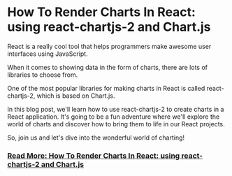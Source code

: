 # How To Render Charts In React: using react-chartjs-2 and Chart.js

React is a really cool tool that helps programmers make awesome user interfaces using JavaScript. 

When it comes to showing data in the form of charts, there are lots of libraries to choose from. 

One of the most popular libraries for making charts in React is called react-chartjs-2, which is based on Chart.js.

In this blog post, we'll learn how to use react-chartjs-2 to create charts in a React application. It's going to be a fun adventure where we'll explore the world of charts and discover how to bring them to life in our React projects. 

So, join us and let's dive into the wonderful world of charting!

### [Read More: How To Render Charts In React: using react-chartjs-2 and Chart.js](https://websolutionstuff.com/post/how-to-render-charts-in-react-using-react-chartjs-2-and-chart-js)

